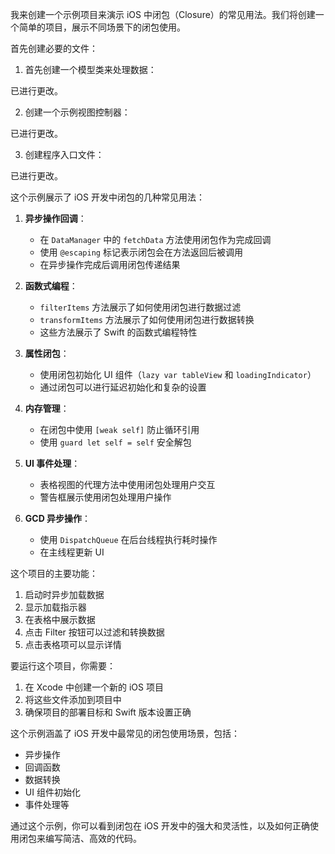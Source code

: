 我来创建一个示例项目来演示 iOS 中闭包（Closure）的常见用法。我们将创建一个简单的项目，展示不同场景下的闭包使用。

首先创建必要的文件：

1. 首先创建一个模型类来处理数据： 

已进行更改。



2. 创建一个示例视图控制器： 

已进行更改。





3. 创建程序入口文件： 

已进行更改。



这个示例展示了 iOS 开发中闭包的几种常见用法：

1. **异步操作回调**：
   - 在 `DataManager` 中的 `fetchData` 方法使用闭包作为完成回调
   - 使用 `@escaping` 标记表示闭包会在方法返回后被调用
   - 在异步操作完成后调用闭包传递结果

2. **函数式编程**：
   - `filterItems` 方法展示了如何使用闭包进行数据过滤
   - `transformItems` 方法展示了如何使用闭包进行数据转换
   - 这些方法展示了 Swift 的函数式编程特性

3. **属性闭包**：
   - 使用闭包初始化 UI 组件（`lazy var tableView` 和 `loadingIndicator`）
   - 通过闭包可以进行延迟初始化和复杂的设置

4. **内存管理**：
   - 在闭包中使用 `[weak self]` 防止循环引用
   - 使用 `guard let self = self` 安全解包

5. **UI 事件处理**：
   - 表格视图的代理方法中使用闭包处理用户交互
   - 警告框展示使用闭包处理用户操作

6. **GCD 异步操作**：
   - 使用 `DispatchQueue` 在后台线程执行耗时操作
   - 在主线程更新 UI

这个项目的主要功能：
1. 启动时异步加载数据
2. 显示加载指示器
3. 在表格中展示数据
4. 点击 Filter 按钮可以过滤和转换数据
5. 点击表格项可以显示详情

要运行这个项目，你需要：
1. 在 Xcode 中创建一个新的 iOS 项目
2. 将这些文件添加到项目中
3. 确保项目的部署目标和 Swift 版本设置正确

这个示例涵盖了 iOS 开发中最常见的闭包使用场景，包括：
- 异步操作
- 回调函数
- 数据转换
- UI 组件初始化
- 事件处理等

通过这个示例，你可以看到闭包在 iOS 开发中的强大和灵活性，以及如何正确使用闭包来编写简洁、高效的代码。